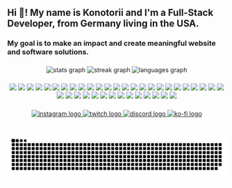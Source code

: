 <h2 align="left">Hi 👋! My name is Konotorii and I'm a Full-Stack Developer, from Germany living in the USA.</h2>

<h3>My goal is to make an impact and create meaningful website and software solutions.</h3>

###

<div align="center">
  <img src="https://konotorii-stats.vercel.app/api?username=konotorii&hide_title=false&hide_rank=false&show_icons=true&include_all_commits=true&count_private=true&disable_animations=false&theme=dracula&locale=en&hide_border=false" height="150" alt="stats graph"  />
  <img src="https://streak-stats.demolab.com?user=konotorii&locale=en&mode=weekly&theme=dracula&hide_border=false&border_radius=5" height="150" alt="streak graph"  />
  <img src="https://konotorii-stats.vercel.app/api/top-langs?username=konotorii&locale=en&hide_title=false&layout=compact&card_width=320&langs_count=6&theme=dracula&hide_border=false&count_private=true&hide=css,html,c" height="150" alt="languages graph"  />
</div>

###

<div align="center">
  <img src="https://img.shields.io/badge/C++-%2300599C.svg?logo=c%2B%2B&logoColor=white" height="25" />
  <img src="https://img.shields.io/badge/CSS-1572B6?logo=css3&logoColor=fff" height="25" />
  <img src="https://img.shields.io/badge/Go-%2300ADD8.svg?&logo=go&logoColor=white" height="25" />
  <img src="https://img.shields.io/badge/HTML-%23E34F26.svg?logo=html5&logoColor=white" height="25" />
  <img src="https://img.shields.io/badge/Java-%23ED8B00.svg?logo=openjdk&logoColor=white" height="25" />
  <img src="https://img.shields.io/badge/JavaScript-F7DF1E?logo=javascript&logoColor=000" height="25" />
  <img src="https://img.shields.io/badge/Markdown-%23000000.svg?logo=markdown&logoColor=white" height="25" />
  <img src="https://img.shields.io/badge/Python-3776AB?logo=python&logoColor=fff" height="25" />
  <img src="https://img.shields.io/badge/Rust-%23000000.svg?e&logo=rust&logoColor=white" height="25" />
  <img src="https://img.shields.io/badge/TypeScript-3178C6?logo=typescript&logoColor=fff" height="25" />
  <img src="https://img.shields.io/badge/Postgres-%23316192.svg?logo=postgresql&logoColor=white" height="25" />
  <img src="https://img.shields.io/badge/Redis-%23DD0031.svg?logo=redis&logoColor=white" height="25" />
  <img src="https://img.shields.io/badge/SQLite-%2307405e.svg?logo=sqlite&logoColor=white" height="25" />
  <img src="https://img.shields.io/badge/MySQL-4479A1?logo=mysql&logoColor=fff" height="25" />
  <img src="https://img.shields.io/badge/MongoDB-%234ea94b.svg?logo=mongodb&logoColor=white" height="25" />
  <img src="https://img.shields.io/badge/Vercel-%23000000.svg?logo=vercel&logoColor=white" height="25" />
  <img src="https://img.shields.io/badge/Krita-203759?logo=krita&logoColor=EEF37B" height="25" />
  <img src="https://img.shields.io/badge/.NET-512BD4?logo=dotnet&logoColor=fff" height="25" />
  <img src="https://img.shields.io/badge/Angular-%23DD0031.svg?logo=angular&logoColor=white" height="25" />
  <img src="https://img.shields.io/badge/Docker-2496ED?logo=docker&logoColor=fff" height="25" />
  <img src="https://img.shields.io/badge/Electron-2B2E3A?logo=electron&logoColor=fff" height="25" />
  <img src="https://img.shields.io/badge/Express.js-%23404d59.svg?logo=express&logoColor=%2361DAFB" height="25" />
  <img src="https://img.shields.io/badge/jQuery-0769AD?logo=jquery&logoColor=fff" height="25" />
  <img src="https://img.shields.io/badge/Kubernetes-326CE5?logo=kubernetes&logoColor=fff" height="25" />
  <img src="https://img.shields.io/badge/Nest.js-%23E0234E.svg?logo=nestjs&logoColor=white" height="25" />
  <img src="https://img.shields.io/badge/Next.js-black?logo=next.js&logoColor=white" height="25" />
  <img src="https://img.shields.io/badge/Node.js-6DA55F?logo=node.js&logoColor=white" height="25" />
  <img src="https://img.shields.io/badge/Nuxt.js-002E3B?logo=nuxtdotjs&logoColor=#00DC82" height="25" />
  <img src="https://img.shields.io/badge/React-%2320232a.svg?logo=react&logoColor=%2361DAFB" height="25" />
  <img src="https://img.shields.io/badge/Remix-000?logo=remix&logoColor=fff" height="25" />
  <img src="https://img.shields.io/badge/Svelte-%23f1413d.svg?logo=svelte&logoColor=white" height="25" />
  <img src="https://img.shields.io/badge/Tailwind%20CSS-%2338B2AC.svg?logo=tailwind-css&logoColor=white" height="25" />
  <img src="https://img.shields.io/badge/Vue.js-4FC08D?logo=vuedotjs&logoColor=fff" height="25" />
  <img src="https://img.shields.io/badge/Blender-%23F5792A.svg?logo=blender&logoColor=white" height="25"/>
  <img src="https://img.shields.io/badge/Unity-%23000000.svg?logo=unity&logoColor=white" height="25" />
  <img src="https://img.shields.io/badge/VSCodium-2F80ED?logo=vscodium&logoColor=fff" height="25" />
  <img src="https://img.shields.io/badge/WebStorm-000?logo=webstorm&logoColor=fff" height="25" />
  <img src="https://img.shields.io/badge/Linux-FCC624?logo=linux&logoColor=black" height="25" />
  <img src="https://img.shields.io/badge/npm-CB3837?logo=npm&logoColor=fff" height="25" />
</div>

###

<div align="center">
  <a href="https://www.instagram.com/konotorii/" target="_blank">
    <img src="https://img.shields.io/static/v1?message=Instagram&logo=instagram&label=&color=E4405F&logoColor=white&labelColor=&style=for-the-badge" height="35" alt="instagram logo"  />
  </a>
  <a href="https://www.twitch.tv/konotorii_" target="_blank">
    <img src="https://img.shields.io/static/v1?message=Twitch&logo=twitch&label=&color=9146FF&logoColor=white&labelColor=&style=for-the-badge" height="35" alt="twitch logo"  />
  </a>
  <a href="https://discord.gg/pBBcHtR8Y8" target="_blank">
    <img src="https://img.shields.io/static/v1?message=Discord&logo=discord&label=&color=7289DA&logoColor=white&labelColor=&style=for-the-badge" height="35" alt="discord logo"  />
  </a>
  <a href="https://ko-fi.com/konotorii" target="_blank">
    <img src="https://img.shields.io/static/v1?message=Ko-fi&logo=ko-fi&label=&color=F16061&logoColor=white&labelColor=&style=for-the-badge" height="35" alt="ko-fi logo"  />
  </a>
</div>

###

<br clear="both">

<img src="https://raw.githubusercontent.com/konotorii/konotorii/output/snake.svg" alt="Snake animation" />

###
